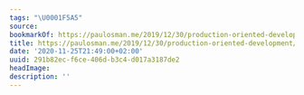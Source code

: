 ```yaml
---
tags: "\U0001F5A5"
source:
bookmarkOf: https://paulosman.me/2019/12/30/production-oriented-development.html
title: https://paulosman.me/2019/12/30/production-oriented-development/
date: '2020-11-25T21:49:00+02:00'
uuid: 291b82ec-f6ce-406d-b3c4-d017a3187de2
headImage:
description: ''
---
```


